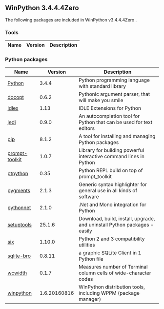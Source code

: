 ## WinPython 3.4.4.4Zero 

The following packages are included in WinPython v3.4.4.4Zero .

### Tools

Name | Version | Description
-----|---------|------------


### Python packages

Name | Version | Description
-----|---------|------------
[Python](http://www.python.org/) | 3.4.4 | Python programming language with standard library
[docopt](http://pypi.python.org/pypi/docopt) | 0.6.2 | Pythonic argument parser, that will make you smile
[idlex](http://pypi.python.org/pypi/idlex) | 1.13 | IDLE Extensions for Python
[jedi](http://pypi.python.org/pypi/jedi) | 0.9.0 | An autocompletion tool for Python that can be used for text editors
[pip](http://pypi.python.org/pypi/pip) | 8.1.2 | A tool for installing and managing Python packages
[prompt-toolkit](http://pypi.python.org/pypi/prompt-toolkit) | 1.0.7 | Library for building powerful interactive command lines in Python
[ptpython](http://pypi.python.org/pypi/ptpython) | 0.35 | Python REPL build on top of prompt_toolkit
[pygments](http://pygments.org) | 2.1.3 | Generic syntax highlighter for general use in all kinds of software
[pythonnet](http://pypi.python.org/pypi/pythonnet) | 2.1.0 | .Net and Mono integration for Python
[setuptools](http://pypi.python.org/pypi/setuptools) | 25.1.6 | Download, build, install, upgrade, and uninstall Python packages - easily
[six](http://pypi.python.org/pypi/six) | 1.10.0 | Python 2 and 3 compatibility utilities
[sqlite-bro](http://pypi.python.org/pypi/sqlite-bro) | 0.8.11 | a graphic SQLite Client in 1 Python file
[wcwidth](http://pypi.python.org/pypi/wcwidth) | 0.1.7 | Measures number of Terminal column cells of wide-character codes
[winpython](http://winpython.github.io/) | 1.6.20160816 | WinPython distribution tools, including WPPM (package manager)